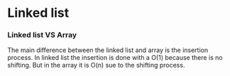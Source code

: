 # Linked list

### Linked list VS Array
The main difference between the linked list and array is the insertion process. In linked list the insertion is done with a O(1) because there is no shifting.
But in the array it is O(n) sue to the shifting process.